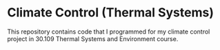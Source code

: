 # Climate Control (Thermal Systems)
This repository contains code that I programmed for my climate control project in 30.109 Thermal Systems and Environment course.
